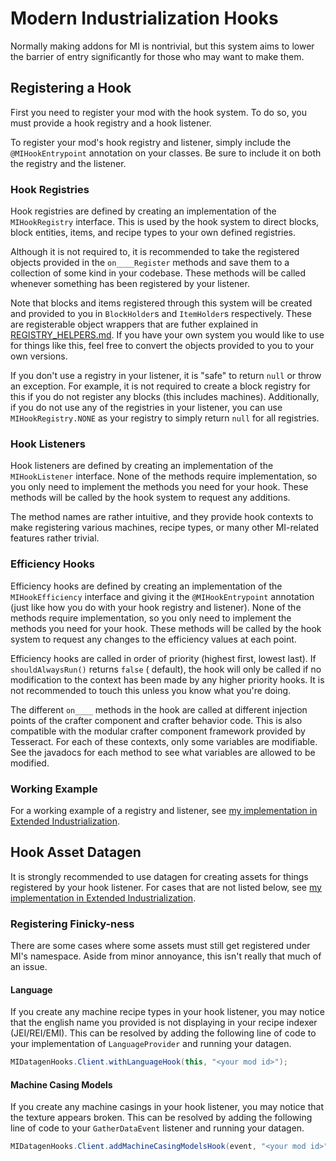 # Modern Industrialization Hooks

Normally making addons for MI is nontrivial, but this system aims to lower the barrier of entry significantly for those
who may want to make them.

## Registering a Hook

First you need to register your mod with the hook system. To do so, you must provide a hook registry and a hook
listener.

To register your mod's hook registry and listener, simply include the `@MIHookEntrypoint` annotation on your classes. Be
sure to include it on both the registry and the listener.

### Hook Registries

Hook registries are defined by creating an implementation of the `MIHookRegistry` interface. This is used by the hook
system to direct blocks, block entities, items, and recipe types to your own defined registries.

Although it is not required to, it is recommended to take the registered objects provided in the `on____Register`
methods and save them to a collection of some kind in your codebase. These methods will be called whenever something has
been registered by your listener.

Note that blocks and items registered through this system will be created and provided to you in `BlockHolder`s
and `ItemHolder`s respectively. These are registerable object wrappers that are futher explained
in [REGISTRY_HELPERS.md](REGISTRY_HOLDERS.md). If you have your own system you would like to use for things like this,
feel free to convert the objects provided to you to your own versions.

If you don't use a registry in your listener, it is "safe" to return `null` or throw an exception. For example, it is
not required to create a block registry for this if you do not register any blocks (this includes machines).
Additionally, if you do not use any of the registries in your listener, you can use `MIHookRegistry.NONE` as your
registry to simply return `null` for all registries.

### Hook Listeners

Hook listeners are defined by creating an implementation of the `MIHookListener` interface. None of the methods require
implementation, so you only need to implement the methods you need for your hook. These methods will be called by the
hook system to request any additions.

The method names are rather intuitive, and they provide hook contexts to make registering various machines, recipe
types, or many other MI-related features rather trivial.

### Efficiency Hooks

Efficiency hooks are defined by creating an implementation of the `MIHookEfficiency` interface and giving it
the `@MIHookEntrypoint` annotation (just like how you do with your hook registry and listener). None of the methods
require implementation, so you only need to implement the methods you need for your hook. These methods will be called
by the hook system to request any changes to the efficiency values at each point.

Efficiency hooks are called in order of priority (highest first, lowest last). If `shouldAlwaysRun()` returns `false` (
default), the hook will only be called if no modification to the context has been made by any higher priority hooks. It
is not recommended to touch this unless you know what you're doing.

The different `on____` methods in the hook are called at different injection points of the crafter component and crafter
behavior code. This is also compatible with the modular crafter component framework provided by Tesseract. For each of
these contexts, only some variables are modifiable. See the javadocs for each method to see what variables are allowed
to be modified.

### Working Example

For a working example of a registry and listener,
see [my implementation in Extended Industrialization](https://github.com/Swedz/Extended-Industrialization/tree/master/src/main/java/net/swedz/extended_industrialization/compat/mi).

## Hook Asset Datagen

It is strongly recommended to use datagen for creating assets for things registered by your hook listener. For cases
that are not listed below,
see [my implementation in Extended Industrialization](https://github.com/Swedz/Extended-Industrialization/tree/master/src/main/java/net/swedz/extended_industrialization/datagen).

### Registering Finicky-ness

There are some cases where some assets must still get registered under MI's namespace. Aside from minor annoyance, this
isn't really that much of an issue.

#### Language

If you create any machine recipe types in your hook listener, you may notice that the english name you provided is not
displaying in your recipe indexer (JEI/REI/EMI). This can be resolved by adding the following line of code to your
implementation of `LanguageProvider` and running your datagen.

```java
MIDatagenHooks.Client.withLanguageHook(this, "<your mod id>");
```

#### Machine Casing Models

If you create any machine casings in your hook listener, you may notice that the texture appears broken. This can be
resolved by adding the following line of code to your `GatherDataEvent` listener and running your datagen.

```java
MIDatagenHooks.Client.addMachineCasingModelsHook(event, "<your mod id>");
```